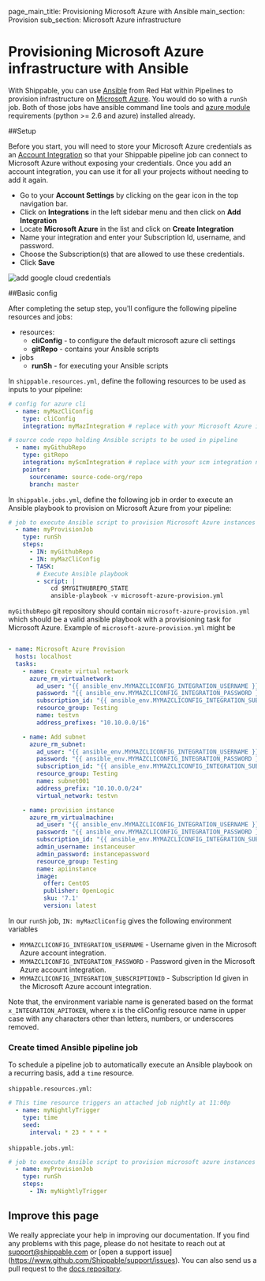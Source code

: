 page_main_title: Provisioning Microsoft Azure with Ansible
main_section: Provision
sub_section: Microsoft Azure infrastructure

# Provisioning Microsoft Azure infrastructure with Ansible

With Shippable, you can use [Ansible](https://www.ansible.com/) from Red Hat within Pipelines to provision
infrastructure on [Microsoft Azure](https://azure.microsoft.com/). You would do so with a
`runSh` job. Both of those jobs have ansible command line tools and [azure module](http://docs.ansible.com/ansible/list_of_cloud_modules.html#azure) requirements (python >= 2.6 and azure) installed already.

##Setup

Before you start, you will need to store your Microsoft Azure credentials as an [Account
Integration](/platform/management/integrations#add-integration) so that your Shippable pipeline job can connect to Microsoft Azure without exposing your credentials. Once you add an account integration, you can use it for all your projects without needing to add it again.

-  Go to your **Account Settings** by clicking on the gear icon in the top
navigation bar.
-  Click on **Integrations** in the left sidebar menu and then click on **Add
Integration**
-  Locate **Microsoft Azure** in the list and click on **Create Integration**
-  Name your integration and enter your Subscription Id, username, and password.
-  Choose the Subscription(s) that are allowed to use these credentials.
-  Click **Save**

<img src="../../images/provision/microsoft-azure-integration.png" alt="add
google cloud credentials">

##Basic config

After completing the setup step, you'll configure the following pipeline
resources and jobs:

-  resources:
    *  **cliConfig** - to configure the default microsoft azure cli settings
    *  **gitRepo** - contains your Ansible scripts
-  jobs
    *  **runSh** - for executing your Ansible scripts

In `shippable.resources.yml`, define the following resources to be used as
inputs to your pipeline:

```yaml
# config for azure cli
  - name: myMazCliConfig
    type: cliConfig
    integration: myMazIntegration # replace with your Microsoft Azure integration name

# source code repo holding Ansible scripts to be used in pipeline
  - name: myGithubRepo
    type: gitRepo
    integration: myScmIntegration # replace with your scm integration name
    pointer:
      sourcename: source-code-org/repo
      branch: master
```

In `shippable.jobs.yml`, define the following job in order to execute
an Ansible playbook to provision on Microsoft Azure from your pipeline:

```yaml
# job to execute Ansible script to provision Microsoft Azure instances
  - name: myProvisionJob
    type: runSh
    steps:
      - IN: myGithubRepo
      - IN: myMazCliConfig
      - TASK:
        # Execute Ansible playbook
        - script: |
            cd $MYGITHUBREPO_STATE  
            ansible-playbook -v microsoft-azure-provision.yml
```

`myGithubRepo` git repository should contain `microsoft-azure-provision.yml` which should be a valid ansible playbook with a provisioning task for Microsoft Azure. Example of `microsoft-azure-provision.yml` might be

```yaml

- name: Microsoft Azure Provision
  hosts: localhost
  tasks:
    - name: Create virtual network
      azure_rm_virtualnetwork:
        ad_user: "{{ ansible_env.MYMAZCLICONFIG_INTEGRATION_USERNAME }}"
        password: "{{ ansible_env.MYMAZCLICONFIG_INTEGRATION_PASSWORD }}"
        subscription_id: "{{ ansible_env.MYMAZCLICONFIG_INTEGRATION_SUBSCRIPTIONID }}"
        resource_group: Testing
        name: testvn
        address_prefixes: "10.10.0.0/16"

    - name: Add subnet
      azure_rm_subnet:
        ad_user: "{{ ansible_env.MYMAZCLICONFIG_INTEGRATION_USERNAME }}"
        password: "{{ ansible_env.MYMAZCLICONFIG_INTEGRATION_PASSWORD }}"
        subscription_id: "{{ ansible_env.MYMAZCLICONFIG_INTEGRATION_SUBSCRIPTIONID }}"
        resource_group: Testing
        name: subnet001
        address_prefix: "10.10.0.0/24"
        virtual_network: testvn

    - name: provision instance
      azure_rm_virtualmachine:
        ad_user: "{{ ansible_env.MYMAZCLICONFIG_INTEGRATION_USERNAME }}"
        password: "{{ ansible_env.MYMAZCLICONFIG_INTEGRATION_PASSWORD }}"
        subscription_id: "{{ ansible_env.MYMAZCLICONFIG_INTEGRATION_SUBSCRIPTIONID }}"
        admin_username: instanceuser
        admin_password: instancepassword
        resource_group: Testing
        name: apiinstance
        image:
          offer: CentOS
          publisher: OpenLogic
          sku: '7.1'
          version: latest
```

In our `runSh` job, `IN: myMazCliConfig` gives the following environment variables

  - `MYMAZCLICONFIG_INTEGRATION_USERNAME` - Username given in the Microsoft Azure account integration.
  - `MYMAZCLICONFIG_INTEGRATION_PASSWORD` - Password given in the Microsoft Azure account integration.
  - `MYMAZCLICONFIG_INTEGRATION_SUBSCRIPTIONID` - Subscription Id given in the Microsoft Azure account integration.

Note that, the environment variable name is generated based on the format `x_INTEGRATION_APITOKEN`, where x is the cliConfig resource name in upper case with any characters other than letters, numbers, or underscores removed.

### Create timed Ansible pipeline job
To schedule a pipeline job to automatically execute an Ansible playbook on a
recurring basis, add a `time` resource.

`shippable.resources.yml`:
```yaml
# This time resource triggers an attached job nightly at 11:00p
  - name: myNightlyTrigger
    type: time
    seed:
      interval: * 23 * * * *
```

`shippable.jobs.yml`:
```yaml
# job to execute Ansible script to provision microsoft azure instances
  - name: myProvisionJob
    type: runSh
    steps:
      - IN: myNightlyTrigger
```

## Improve this page

We really appreciate your help in improving our documentation. If you find any
problems with this page, please do not hesitate to reach out at
[support@shippable.com](mailto:support@shippable.com) or [open a support issue]
(https://www.github.com/Shippable/support/issues). You can also send us a pull
request to the [docs repository](https://www.github.com/Shippable/docs).
